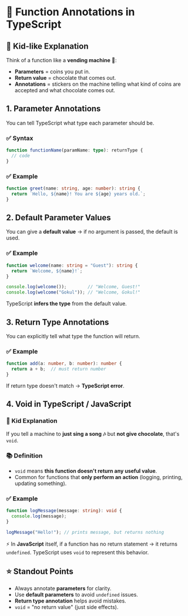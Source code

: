 # 📖 Function Annotations in TypeScript

## 🧒 Kid-like Explanation

Think of a function like a **vending machine** 🍫:
* **Parameters** = coins you put in.
* **Return value** = chocolate that comes out.
* **Annotations** = stickers on the machine telling what kind of coins are accepted and what chocolate comes out.

## 1. **Parameter Annotations**

You can tell TypeScript what type each parameter should be.

### ✅ Syntax

```typescript
function functionName(paramName: type): returnType {
  // code
}
```

### ✅ Example

```typescript
function greet(name: string, age: number): string {
  return `Hello, ${name}! You are ${age} years old.`;
}
```

## 2. **Default Parameter Values**

You can give a **default value** → if no argument is passed, the default is used.

### ✅ Example

```typescript
function welcome(name: string = "Guest"): string {
  return `Welcome, ${name}!`;
}

console.log(welcome());        // "Welcome, Guest!"
console.log(welcome("Gokul")); // "Welcome, Gokul!"
```

TypeScript **infers the type** from the default value.

## 3. **Return Type Annotations**

You can explicitly tell what type the function will return.

### ✅ Example

```typescript
function add(a: number, b: number): number {
  return a + b;  // must return number
}
```

If return type doesn't match → **TypeScript error**.

## 4. **Void in TypeScript / JavaScript**

### 🧒 Kid Explanation
If you tell a machine to **just sing a song 🎶** but **not give chocolate**, that's `void`.

### 📚 Definition
* `void` means **this function doesn't return any useful value**.
* Common for functions that **only perform an action** (logging, printing, updating something).

### ✅ Example

```typescript
function logMessage(message: string): void {
  console.log(message);
}

logMessage("Hello!"); // prints message, but returns nothing
```

⚡ In **JavaScript** itself, if a function has no return statement → it returns `undefined`. TypeScript uses `void` to represent this behavior.

## ⭐ Standout Points

* Always annotate **parameters** for clarity.
* Use **default parameters** to avoid `undefined` issues.
* **Return type annotation** helps avoid mistakes.
* `void` = "no return value" (just side effects).
